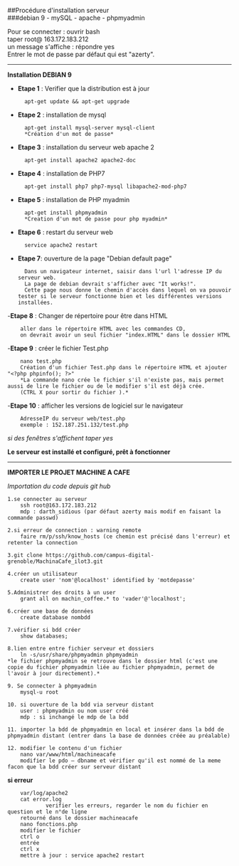 ##Procédure d'installation serveur  
###debian 9 - mySQL - apache - phpmyadmin

Pour se connecter : 
	ouvrir bash  
	taper root@ 163.172.183.212   
	un message s'affiche : répondre yes  
	Entrer le mot de passe par défaut qui est "azerty".  

----
**Installation DEBIAN 9**

- **Etape 1** : Verifier que la distribution est à jour

	    apt-get update && apt-get upgrade 

- **Etape 2** : installation de mysql 

	    apt-get install mysql-server mysql-client
	    *Création d'un mot de passe*

- **Etape 3** : installation du serveur web apache 2 

	    apt-get install apache2 apache2-doc

- **Etape 4** : installation de PHP7 

	    apt-get install php7 php7-mysql libapache2-mod-php7

- **Etape 5** : installation de PHP myadmin

	    apt-get install phpmyadmin
	    *Creation d'un mot de passe pour php myadmin*

- **Etape 6** : restart du serveur web

	    service apache2 restart

- **Etape 7**: ouverture de la page "Debian default page"

	    Dans un navigateur internet, saisir dans l'url l'adresse IP du serveur web.
	    La page de debian devrait s'afficher avec "It works!".
	    Cette page nous donne le chemin d'accès dans lequel on va pouvoir tester si le serveur fonctionne bien et les différentes versions installées.

-**Etape 8** : Changer de répertoire pour être dans HTML

	    aller dans le répertoire HTML avec les commandes CD, 
	    on devrait avoir un seul fichier "index.HTML" dans le dossier HTML


-**Etape 9** : créer le fichier Test.php

	    nano test.php  
	    Création d'un fichier Test.php dans le répertoire HTML et ajouter "<?php phpinfo(); ?>"  
	    *La commande nano crée le fichier s'il n'existe pas, mais permet aussi de lire le fichier ou de le modifier s'il est déjà crée. 
	    (CTRL X pour sortir du fichier ).*
	
-**Etape 10** : afficher les versions de logiciel sur le navigateur

	    AdresseIP du serveur web/test.php
	    exemple : 152.187.251.132/test.php

*si des fenêtres s'affichent taper yes*
	
**Le serveur est installé et configuré, prêt à fonctionner**

----


**IMPORTER LE PROJET MACHINE A CAFE**
	
*Importation du code depuis git hub* 

	1.se connecter au serveur
		ssh root@163.172.183.212
		mdp : darth_sidious (par défaut azerty mais modif en faisant la commande passwd)

	2.si erreur de connection : warning remote
		faire rm/p/ssh/know_hosts (ce chemin est précisé dans l'erreur) et retenter la connection

	3.git clone https://github.com/campus-digital-grenoble/MachinaCafe_ilot3.git

	4.créer un utilisateur 
		create user 'nom'@localhost' identified by 'motdepasse'

	5.Administrer des droits à un user
		grant all on machin_coffee.* to 'vader'@'localhost';

	6.créer une base de données
		create database nombdd

	7.vérifier si bdd créer
		show databases;

	8.lien entre entre fichier serveur et dossiers		
		ln -s/usr/share/phpmyadmin phpmyadmin
    *le fichier phpmyadmin se retrouve dans le dossier html (c'est une copie du fichier phpmyadmin liée au fichier phpmyadmin, permet de l'avoir à jour directement).*

	9. Se connecter à phpmyadmin 
		mysql-u root

	10. si ouverture de la bdd via serveur distant
		user : phpmyadmin ou nom user créé
		mdp : si inchangé le mdp de la bdd

	11. importer la bdd de phpmyadmin en local et insérer dans la bdd de phpmyadmin distant (entrer dans la base de données créée au préalable)

	12. modifier le contenu d'un fichier
		nano var/www/html/machineacafe
		modifier le pdo – dbname et vérifier qu'il est nommé de la meme facon que la bdd créer sur serveur distant

**si erreur**   

	    var/log/apache2  
	    cat error.log  
		        verifier les erreurs, regarder le nom du fichier en question et le n°de ligne	
	    retourné dans le dossier machineacafe  
	    nano fonctions.php  
	    modifier le fichier  
	    ctrl o  
	    entrée  
	    ctrl x  
	    mettre à jour : service apache2 restart  
	
